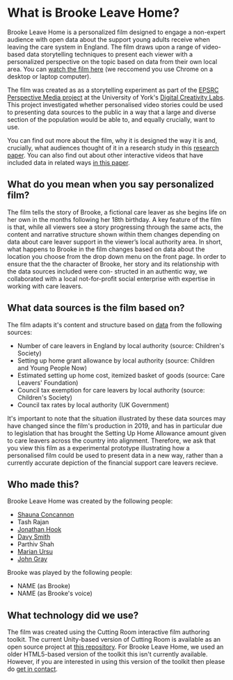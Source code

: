 # What is Brooke Leave Home?
Brooke Leave Home is a personalized film designed to engage a non-expert audience with open data about the support young adults receive when leaving the care system in England. The film draws upon a range of video-based data storytelling techniques to present each viewer with a personalized perspective on the topic based on data from their own local area. You can [watch the film here](http://brookeleavehome.github.io) (we reccomend you use Chrome on a desktop or laptop computer).

The film was created as as a storytelling experiment as part of the [EPSRC Perspective Media project](https://gtr.ukri.org/projects?ref=EP%2FR010919%2F1) at the University of York's [Digital Creativity Labs](http://www.digitalcreativity.ac.uk). This project investigated whether personalised video stories could be used to presenting data sources to the public in a way that a large and diverse section of the population would be able to, and equally crucially, want to use.

You can find out more about the film, why it is designed the way it is and, crucially, what audiences thought of it in a research study in this [research paper](./docs/blh_preprint.pdf). You can also find out about other interactive videos that have included data in related ways [in this paper](./docs/pm_preprint.pdf).

## What do you mean when you say personalized film?

The film tells the story of Brooke, a fictional care leaver as she begins life on her own in the months following her 18th birthday. A key feature of the film is that, while all viewers see a story progressing through the same acts, the content and narrative structure shown within them changes depending on data about care leaver support in the viewer’s local authority area. In short, what happens to Brooke in the film changes based on data about the location you choose from the drop down menu on the front page. In order to ensure that the the character of Brooke, her story and its relationship with the data sources included were con- structed in an authentic way, we collaborated with a local not-for-profit social enterprise with expertise in working with care leavers.

## What data sources is the film based on?

The film adapts it's content and structure based on [data](./data) from the following sources:

- Number of care leavers in England by local authority (source: Children's Society)
- Setting up home grant allowance by local authority (source: Children and Young People Now)
- Estimated setting up home cost, itemized basket of goods (source: Care Leavers' Foundation)
- Council tax exemption for care leavers by local authority (source: Children's Society)
- Council tax rates by local authority (UK Government)

It's important to note that the situation illustrated by these data sources may have changed since the film's production in 2019, and has in particular due to legislation that has brought the Setting Up Home Allowance amount given to care leavers across the country into alignment. Therefore, we ask that you view this film as a experimental prototype illustrating how a personalised film could be used to present data in a new way, rather than a currently accurate depiction of the financial support care leavers recieve.

## Who made this?

Brooke Leave Home was created by the following people:
- [Shauna Concannon](https://shaunaconcannon.co.uk)
- Tash Rajan
- [Jonathan Hook](http://www.jonhook.co.uk)
- [Davy Smith](https://paper-boy.org)
- Parthiv Shah
- [Marian Ursu](https://www.york.ac.uk/tfti/staff/academic/marian-ursu/)
- [John Gray](https://digitalcreativity.ac.uk/people/john-gray)

Brooke was played by the following people:
- NAME (as Brooke)
- NAME (as Brooke's voice)

## What technology did we use?

The film was created using the Cutting Room interactive film authoring toolkit. The current Unity-based version of Cutting Room is available as an open source project at [this repository](https://github.com/Digital-Creativity-Labs/CuttingRoom/). For Brooke Leave Home, we used an older HTML5-based version of the toolkit this isn't currently available. However, if you are interested in using this version of the toolkit then please do [get in contact](mailto:jonathab.hook@york.ac.uk).
